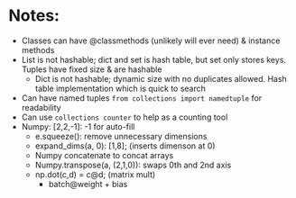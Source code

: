 # Notes:
-  Classes can have @classmethods (unlikely will ever need) & instance methods
-  List is not hashable; dict and set is hash table, but set only stores keys. Tuples have fixed size & are hashable
    -  Dict is not hashable; dynamic size with no duplicates allowed. Hash table implementation which is quick to search
-  Can have named tuples `from collections import namedtuple` for readability
-  Can use `collections counter` to help as a counting tool
-  Numpy: [2,2,-1]: -1 for auto-fill
    -  e.squeeze(): remove unnecessary dimensions
    -  expand_dims(a, 0): [1,8]; (inserts dimenson at 0)
    -  Numpy concatenate to concat arrays
    -  Numpy.transpose(a, (2,1,0)): swaps 0th and 2nd axis
    -  np.dot(c,d) = c@d; (matrix mult)
        -  batch@weight + bias